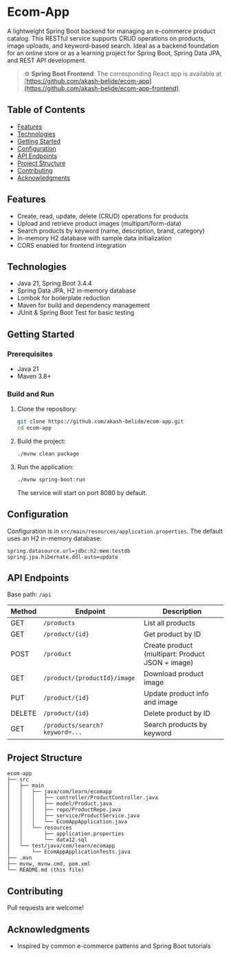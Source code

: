 # Ecom-App


A lightweight Spring Boot backend for managing an e-commerce product catalog. This RESTful service supports CRUD operations on products, image uploads, and keyword-based search. Ideal as a backend foundation for an online store or as a learning project for Spring Boot, Spring Data JPA, and REST API development.
> ⚙️ **Spring Boot Frontend**: The corresponding React app is available at [https://github.com/akash-belide/ecom-app](https://github.com/akash-belide/ecom-app-frontend).


## Table of Contents
- [Features](#features)
- [Technologies](#technologies)
- [Getting Started](#getting-started)
- [Configuration](#configuration)
- [API Endpoints](#api-endpoints)
- [Project Structure](#project-structure)
- [Contributing](#contributing)
- [Acknowledgments](#acknowledgments)

## Features
- Create, read, update, delete (CRUD) operations for products
- Upload and retrieve product images (multipart/form-data)
- Search products by keyword (name, description, brand, category)
- In-memory H2 database with sample data initialization
- CORS enabled for frontend integration

## Technologies
- Java 21, Spring Boot 3.4.4
- Spring Data JPA, H2 in-memory database
- Lombok for boilerplate reduction
- Maven for build and dependency management
- JUnit & Spring Boot Test for basic testing

## Getting Started
### Prerequisites
- Java 21
- Maven 3.8+

### Build and Run
1. Clone the repository:
   ```bash
   git clone https://github.com/akash-belide/ecom-app.git
   cd ecom-app
   ```
2. Build the project:
   ```bash
   ./mvnw clean package
   ```
3. Run the application:
   ```bash
   ./mvnw spring-boot:run
   ```
   The service will start on port 8080 by default.

## Configuration
Configuration is in `src/main/resources/application.properties`. The default uses an H2 in-memory database:
```properties
spring.datasource.url=jdbc:h2:mem:testdb
spring.jpa.hibernate.ddl-auto=update
```

## API Endpoints
Base path: `/api`

| Method | Endpoint                        | Description                                         |
| ------ | ------------------------------- | --------------------------------------------------- |
| GET    | `/products`                     | List all products                                   |
| GET    | `/product/{id}`                 | Get product by ID                                   |
| POST   | `/product`                      | Create product (multipart: Product JSON + image)    |
| GET    | `/product/{productId}/image`    | Download product image                              |
| PUT    | `/product/{id}`                 | Update product info and image                       |
| DELETE | `/product/{id}`                 | Delete product by ID                                |
| GET    | `/products/search?keyword=...`  | Search products by keyword                          |

## Project Structure
```
ecom-app
├── src
│   ├── main
│   │   ├── java/com/learn/ecomapp
│   │   │   ├── controller/ProductController.java
│   │   │   ├── model/Product.java
│   │   │   ├── repo/ProductRepo.java
│   │   │   ├── service/ProductService.java
│   │   │   └── EcomAppApplication.java
│   │   └── resources
│   │       ├── application.properties
│   │       └── data12.sql
│   └── test/java/com/learn/ecomapp
│       └── EcomAppApplicationTests.java
├── .mvn
├── mvnw, mvnw.cmd, pom.xml
└── README.md (this file)
```

## Contributing
Pull requests are welcome! 

## Acknowledgments
- Inspired by common e-commerce patterns and Spring Boot tutorials
